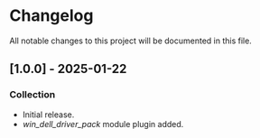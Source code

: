 # Changelog

All notable changes to this project will be documented in this file.

## [1.0.0] - 2025-01-22

### Collection

- Initial release.
- *win_dell_driver_pack* module plugin added.
